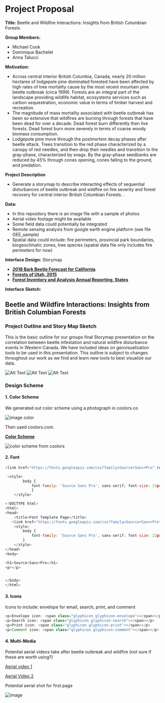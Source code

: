 # Project Proposal



**Title:** Beetle and Wildfire Interactions: Insights from British Columbian Forests

**Group Members:**

- Michael Cook
- Dominique Bachelet
- Anna Talucci

**Motivation:**

- Across central interior British Columbia, Canada, nearly 20 million hectares of lodgepole pine dominated forested have been affected by high rates of tree mortality cause by the most recent mountain pine beetle outbreak (circa 1999). Forests are an integral part of the landscape providing wildlife habitat, ecosystems services such as carbon sequestration, economic value in terms of timber harvest and recreation. 
- The magnitude of mass mortality associated with beetle outbreak has been so extensive that wildfires are burning through forests that have been dead for over a decade. Dead forest burn differently then live forests. Dead forest burn more severely in terms of coarse woody biomass consumption. 
- Lodgepole pine move through the postmortem decay phases after beetle attack. Trees transition to the red phase characterized by a canopy of red needles, and then drop their needles and transition to the gray-phase, characterized by snags. By the gray-phase seedbanks are reduced by 45% through cones opening, cones falling to the ground, and predation.

**Project Description**

- Generate a storymap to describe interacting effects of sequential disturbances of beetle outbreak and wildfire on fire severity and forest recovery for central interior British Columbian Forests. .

**Data:**

- In this repository there is an image file with a sample of photos
- Aerial video footage might be available
- Some field data could potentially be integrated
- Remote sensing analysis from google earth engine platform (see file GEE_sample)
- Spatial data could include: fire perimeters, provincial park boundaries, biogeoclimatic zones, tree species (spatial data file only includes fire perimeters for now)

**Interface Design:** Storymap

- **[2018 Bark Beetle Forecast for California](https://usfs.maps.arcgis.com/apps/MapJournal/index.html?appid=7b78c5c7a67748808ce298efefceaa46)**
- **[Forests of Utah, 2015](https://usfs.maps.arcgis.com/apps/MapJournal/index.html?appid=9bb22eed68944e1e89cca9e5eea8339d)**
- **[Forest Inventory and Analysis Annual Reporting, States](https://usfs.maps.arcgis.com/apps/PublicGallery/index.html?appid=bb59566ba3574c92aa04038aed91276b)**

**Interface Sketch:**

## Beetle and Wildfire Interactions: Insights from British Columbian Forests

### Project Outline and Story Map Sketch

<p> This is the basic outline for our groups final Storymap presentation on the correlation between beetle infestation and natural wildfire disturbance events in Western Canada. We have included ideas on geovisualization tools to be used in this presentation. This outline is subject to changes throughout our work as we find and learn new tools to best visualize our data.</p> 

![Alt Text](https://github.com/taluccia/geog4572.proposal.taluccia/blob/master/images/sketchpg1.JPG?raw=true)
![Alt Text](https://github.com/taluccia/geog4572.proposal.taluccia/blob/master/images/sketchpg2.JPG?raw=true)
![Alt Text](https://github.com/taluccia/geog4572.proposal.taluccia/blob/master/images/sketchpg3.JPG?raw=true)  



### Design Scheme

#### 1. Color Scheme

We generated out color scheme using a photograph in coolors.co

 

![image color](images/coolorsimage.png)







Then used coolors.com.

**[Color Scheme](https://coolors.co/export/png/acc4dd-39381a-59584f-bfb085-757f92)**

![color scheme from coolors](images/acc4dd-39381a-59584f-bfb085-757f92.png)





#### 2. Font

```javascript
<link href="https://fonts.googleapis.com/css?family=Source+Sans+Pro" rel="stylesheet">
```



```javascript
 <style>
        body {
            font-family: 'Source Sans Pro', sans-serif; font-size: 22px;
            }
    </style>
```



```javascript
<!DOCTYPE html>
<html>
<head>
    <title>Font Template Page</title>
   <link href="https://fonts.googleapis.com/css?family=Source+Sans+Pro" rel="stylesheet">
    <style>
        body {
            font-family: 'Source Sans Pro', sans-serif; font-size: 22px;
        }
    </style>
</head>
<body>

<h1>Source+Sans+Pro</h1>
<p></p>


</body>
</html>
```



#### 3. Icons

Icons to include: envelope for email, search, print, and comment 

```javascript
<p>Envelope icon: <span class="glyphicon glyphicon-envelope"></span></p>
<p>Search icon: <span class="glyphicon glyphicon-search"></span></p>
<p>Print icon: <span class="glyphicon glyphicon-print"></span></p>
<p>Comment icon: <span class="glyphicon glyphicon-comment"></span></p>
```





#### 4. Multi-Media



Potential aerial videos take after beetle outbreak and wildfire (not sure if these are worth using?)

[Aerial video 1](https://photos.app.goo.gl/xIjDaLALEotYM7bY2)

[Aerial Video 2](https://photos.app.goo.gl/yH1S7yELVgiFCQNq6)



Potential aerial shot for first page

![image](images/IMG_0850.jpg)



